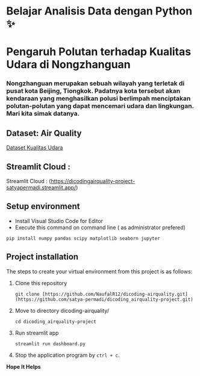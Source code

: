 # Belajar Analisis Data dengan Python ✨
# Pengaruh Polutan terhadap Kualitas Udara di Nongzhanguan

### Nongzhanguan merupakan sebuah wilayah yang terletak di pusat kota Beijing, Tiongkok. Padatnya kota tersebut akan kendaraan yang menghasilkan polusi berlimpah menciptakan polutan-polutan yang dapat mencemari udara dan lingkungan. Mari kita simak datanya.

## Dataset: Air Quality

[Dataset Kualitas Udara](https://github.com/satya-permadi/dicoding_airquality-project/tree/main/AirQuality_Dataset)

## Streamlit Cloud :

Streamlit Cloud : (https://dicodingairquality-project-satyapermadi.streamlit.app/)


## Setup environment

- Install Visual Studio Code for Editor
- Execute this command on command line ( as administrator prefered)

```
pip install numpy pandas scipy matplotlib seaborn jupyter
```

## Project installation

The steps to create your virtual environment from this project is as follows:

1. Clone this repository

   ```
   git clone [https://github.com/NaufalR12/dicoding-airquality.git](https://github.com/satya-permadi/dicoding_airquality-project.git)
   ```

2. Move to directory dicoding-airquality/
   ```
   cd dicoding_airquality-project
   ```
3. Run streamlit app
   ```
   streamlit run dashboard.py
   ```
4. Stop the application program by `ctrl + c`.

**Hope It Helps**
